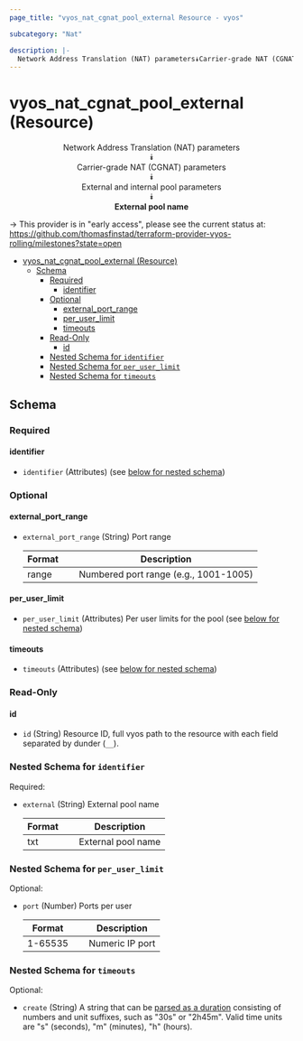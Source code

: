 ```yaml
---
page_title: "vyos_nat_cgnat_pool_external Resource - vyos"

subcategory: "Nat"

description: |-
  Network Address Translation (NAT) parameters⯯Carrier-grade NAT (CGNAT) parameters⯯External and internal pool parameters⯯External pool name
---
```


# vyos_nat_cgnat_pool_external (Resource)
<center>

Network Address Translation (NAT) parameters  
⯯  
Carrier-grade NAT (CGNAT) parameters  
⯯  
External and internal pool parameters  
⯯  
**External pool name**


</center>

-> This provider is in "early access", please see the current status at: https://github.com/thomasfinstad/terraform-provider-vyos-rolling/milestones?state=open

<!--TOC-->

- [vyos_nat_cgnat_pool_external (Resource)](#vyos_nat_cgnat_pool_external-resource)
  - [Schema](#schema)
    - [Required](#required)
      - [identifier](#identifier)
    - [Optional](#optional)
      - [external_port_range](#external_port_range)
      - [per_user_limit](#per_user_limit)
      - [timeouts](#timeouts)
    - [Read-Only](#read-only)
      - [id](#id)
    - [Nested Schema for `identifier`](#nested-schema-for-identifier)
    - [Nested Schema for `per_user_limit`](#nested-schema-for-per_user_limit)
    - [Nested Schema for `timeouts`](#nested-schema-for-timeouts)

<!--TOC-->

<!-- schema generated by tfplugindocs -->
## Schema

### Required

#### identifier
- `identifier` (Attributes) (see [below for nested schema](#nestedatt--identifier))

### Optional

#### external_port_range
- `external_port_range` (String) Port range

    |  Format  &emsp;|  Description                            |
    |----------|-----------------------------------------|
    |  range   &emsp;|  Numbered port range (e.g., 1001-1005)  |
#### per_user_limit
- `per_user_limit` (Attributes) Per user limits for the pool (see [below for nested schema](#nestedatt--per_user_limit))
#### timeouts
- `timeouts` (Attributes) (see [below for nested schema](#nestedatt--timeouts))

### Read-Only

#### id
- `id` (String) Resource ID, full vyos path to the resource with each field separated by dunder (`__`).

<a id="nestedatt--identifier"></a>
### Nested Schema for `identifier`

Required:

- `external` (String) External pool name

    |  Format  &emsp;|  Description         |
    |----------|----------------------|
    |  txt     &emsp;|  External pool name  |


<a id="nestedatt--per_user_limit"></a>
### Nested Schema for `per_user_limit`

Optional:

- `port` (Number) Ports per user

    |  Format   &emsp;|  Description      |
    |-----------|-------------------|
    |  1-65535  &emsp;|  Numeric IP port  |


<a id="nestedatt--timeouts"></a>
### Nested Schema for `timeouts`

Optional:

- `create` (String) A string that can be [parsed as a duration](https://pkg.go.dev/time#ParseDuration) consisting of numbers and unit suffixes, such as &#34;30s&#34; or &#34;2h45m&#34;. Valid time units are &#34;s&#34; (seconds), &#34;m&#34; (minutes), &#34;h&#34; (hours).
